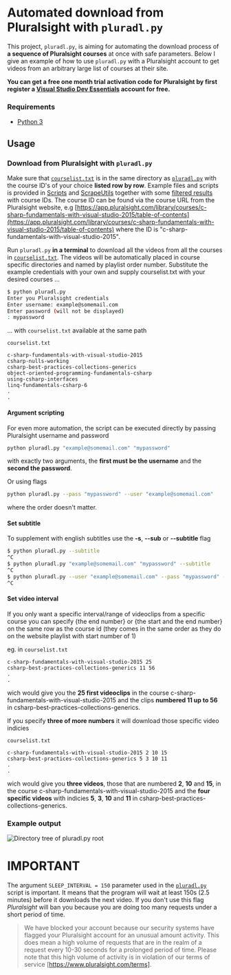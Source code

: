 # Automated download from Pluralsight with `pluradl.py`

This project, `pluradl.py`, is aiming for automating the download process of **a sequence of Pluralsight courses** at once with safe parameters. Below I give an example of how to use `pluradl.py` with a Pluralsight account to get videos from an arbitrary large list of courses at their site.

**You can get a free one month trial activation code for Pluralsight by first register a [Visual Studio Dev Essentials](https://www.visualstudio.com/dev-essentials/) account for free.**

### Requirements
* [Python 3](https://www.python.org/)

## Usage

### Download from **Pluralsight** with `pluradl.py`
Make sure that [`courselist.txt`](https://github.com/rojter-tech/pluradl.py/blob/master/courselist.txt) is in the same directory as [`pluradl.py`](https://github.com/rojter-tech/pluradl.py/blob/master/pluradl.py) with the course ID's of your choice **listed row by row**. Example files and scripts is provided in [Scripts](https://github.com/rojter-tech/pluradl.py/tree/master/Scripts) and [ScrapeUtils](https://github.com/rojter-tech/pluradl.py/tree/master/ScrapeUtils) together with some [filtered results](https://github.com/rojter-tech/pluradl.py/tree/master/ScrapeUtils/filtered_results) with course IDs. The course ID can be found via the course URL from the Pluralsight website, e.g [https://app.pluralsight.com/library/courses/c-sharp-fundamentals-with-visual-studio-2015/table-of-contents](https://app.pluralsight.com/library/courses/c-sharp-fundamentals-with-visual-studio-2015/table-of-contents) where the ID is "c-sharp-fundamentals-with-visual-studio-2015".

Run `pluradl.py` **in a terminal** to download all the videos from all the courses in [`courselist.txt`](https://github.com/rojter-tech/pluradl.py/blob/master/courselist.txt). The videos will be automatically placed in course specific directories and named by playlist order number. Substitute the example credentials with your own and supply courselist.txt with your desired courses ...

```bash
$ python pluradl.py
Enter you Pluralsight credentials
Enter username: example@somemail.com
Enter password (will not be displayed)
: mypassword
```

... with `courselist.txt` available at the same path

`courselist.txt`
```notepad
c-sharp-fundamentals-with-visual-studio-2015
csharp-nulls-working
csharp-best-practices-collections-generics
object-oriented-programming-fundamentals-csharp
using-csharp-interfaces
linq-fundamentals-csharp-6
.
.
```

#### Argument scripting
For even more automation, the script can be executed directly by passing Pluralsight username and password

```bash
python pluradl.py "example@somemail.com" "mypassword"
```
with exactly two arguments, the **first must be the username** and the **second the password**.

Or using flags

```bash
python pluradl.py --pass "mypassword" --user "example@somemail.com"
```
where the order doesn't matter.

#### Set subtitle
To supplement with english subtitles use the **-s**, **--sub** or **--subtitle** flag
```bash
$ python pluradl.py --subtitle
^C
$ python pluradl.py "example@somemail.com" "mypassword" --subtitle
^C
$ python pluradl.py --user "example@somemail.com" --pass "mypassword" --subtitle
^C
```

#### Set video interval
If you only want a specific interval/range of videoclips from a specific course you can specify {the end number} or {the start and the end number} on the same row as the course id (they comes in the same order as they do on the website playlist with start number of 1)

eg. in `courselist.txt`    
```notepad
c-sharp-fundamentals-with-visual-studio-2015 25
csharp-best-practices-collections-generics 11 56
.
.
```

wich would give you the **25 first videoclips** in the course c-sharp-fundamentals-with-visual-studio-2015 and the clips **numbered 11 up to 56** in csharp-best-practices-collections-generics.

If you specify **three of more numbers** it will download those specific video indicies

`courselist.txt`    
```notepad
c-sharp-fundamentals-with-visual-studio-2015 2 10 15
csharp-best-practices-collections-generics 5 3 10 11
.
.
```

wich would give you **three videos**, those that are numbered **2**, **10** and **15**, in the course c-sharp-fundamentals-with-visual-studio-2015 and the **four specific videos** with indicies **5**, **3**, **10** and **11** in csharp-best-practices-collections-generics.

### Example output

![Directory tree of pluradl.py root](https://raw.githubusercontent.com/rojter-tech/pluradl.py/master/Image/example_output_tree.png)

# IMPORTANT
The argument `SLEEP_INTERVAL = 150` parameter used in the [`pluradl.py`](https://github.com/rojter-tech/pluradl.py/blob/master/pluradl.py) script is important. It means that the program will wait at least 150s (2.5 minutes) before it downloads the next video. If you don't use this flag _Pluralsight_ will ban you because you are doing too many requests under a short period of time.

>We have blocked your account because our security systems have flagged your Pluralsight account for an unusual amount activity. This does mean a high volume of requests that are in the realm of a request every 10-30 seconds for a prolonged period of time. Please note that this high volume of activity is in violation of our terms of service [https://www.pluralsight.com/terms].
